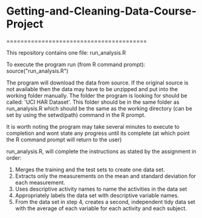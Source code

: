 # Getting-and-Cleaning-Data-Course-Project
========================================

This repository contains one file: run_analysis.R

To execute the program run (from R command prompt):
source("run_analysis.R")

The program will download the data from source. If the original source is not available then the data may have to be unzipped and put into the working folder manually. The folder the program is looking for should be called: 'UCI HAR Dataset'. This folder should be in the same folder as run_analysis.R which should be the same as the working directory (can be set by using the setwd(path) command in the R prompt.

It is worth noting the program may take several minutes to execute to completion and wont state any progress until its complete (at which point the R command prompt will return to the user)

run_analysis.R, will complete the instructions as stated by the assignment in order:

1. Merges the training and the test sets to create one data set.
2. Extracts only the measurements on the mean and standard deviation for each measurement. 
3. Uses descriptive activity names to name the activities in the data set
4. Appropriately labels the data set with descriptive variable names. 
5. From the data set in step 4, creates a second, independent tidy data set with the average of each variable for each activity and each subject.
